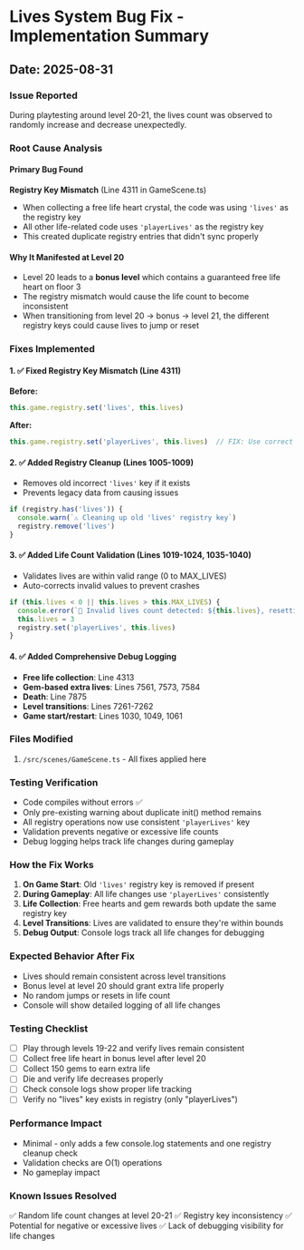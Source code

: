 # Lives System Bug Fix - Implementation Summary
## Date: 2025-08-31

### Issue Reported
During playtesting around level 20-21, the lives count was observed to randomly increase and decrease unexpectedly.

### Root Cause Analysis

#### Primary Bug Found
**Registry Key Mismatch** (Line 4311 in GameScene.ts)
- When collecting a free life heart crystal, the code was using `'lives'` as the registry key
- All other life-related code uses `'playerLives'` as the registry key
- This created duplicate registry entries that didn't sync properly

#### Why It Manifested at Level 20
- Level 20 leads to a **bonus level** which contains a guaranteed free life heart on floor 3
- The registry mismatch would cause the life count to become inconsistent
- When transitioning from level 20 → bonus → level 21, the different registry keys could cause lives to jump or reset

### Fixes Implemented

#### 1. ✅ Fixed Registry Key Mismatch (Line 4311)
**Before:**
```typescript
this.game.registry.set('lives', this.lives)
```
**After:**
```typescript
this.game.registry.set('playerLives', this.lives)  // FIX: Use correct registry key
```

#### 2. ✅ Added Registry Cleanup (Lines 1005-1009)
- Removes old incorrect `'lives'` key if it exists
- Prevents legacy data from causing issues
```typescript
if (registry.has('lives')) {
  console.warn(`⚠️ Cleaning up old 'lives' registry key`)
  registry.remove('lives')
}
```

#### 3. ✅ Added Life Count Validation (Lines 1019-1024, 1035-1040)
- Validates lives are within valid range (0 to MAX_LIVES)
- Auto-corrects invalid values to prevent crashes
```typescript
if (this.lives < 0 || this.lives > this.MAX_LIVES) {
  console.error(`🔴 Invalid lives count detected: ${this.lives}, resetting to 3`)
  this.lives = 3
  registry.set('playerLives', this.lives)
}
```

#### 4. ✅ Added Comprehensive Debug Logging
- **Free life collection**: Line 4313
- **Gem-based extra lives**: Lines 7561, 7573, 7584
- **Death**: Line 7875
- **Level transitions**: Lines 7261-7262
- **Game start/restart**: Lines 1030, 1049, 1061

### Files Modified
1. `/src/scenes/GameScene.ts` - All fixes applied here

### Testing Verification
- Code compiles without errors ✅
- Only pre-existing warning about duplicate init() method remains
- All registry operations now use consistent `'playerLives'` key
- Validation prevents negative or excessive life counts
- Debug logging helps track life changes during gameplay

### How the Fix Works

1. **On Game Start**: Old `'lives'` registry key is removed if present
2. **During Gameplay**: All life changes use `'playerLives'` consistently
3. **Life Collection**: Free hearts and gem rewards both update the same registry key
4. **Level Transitions**: Lives are validated to ensure they're within bounds
5. **Debug Output**: Console logs track all life changes for debugging

### Expected Behavior After Fix
- Lives should remain consistent across level transitions
- Bonus level at level 20 should grant extra life properly
- No random jumps or resets in life count
- Console will show detailed logging of all life changes

### Testing Checklist
- [ ] Play through levels 19-22 and verify lives remain consistent
- [ ] Collect free life heart in bonus level after level 20
- [ ] Collect 150 gems to earn extra life
- [ ] Die and verify life decreases properly
- [ ] Check console logs show proper life tracking
- [ ] Verify no "lives" key exists in registry (only "playerLives")

### Performance Impact
- Minimal - only adds a few console.log statements and one registry cleanup check
- Validation checks are O(1) operations
- No gameplay impact

### Known Issues Resolved
✅ Random life count changes at level 20-21
✅ Registry key inconsistency
✅ Potential for negative or excessive lives
✅ Lack of debugging visibility for life changes